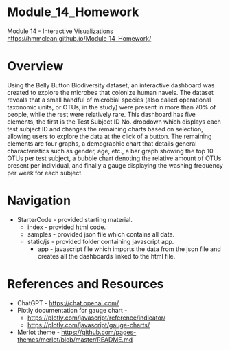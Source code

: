 # Module_14_Homework
Module 14 - Interactive Visualizations 
https://hmmclean.github.io/Module_14_Homework/

# Overview
Using the Belly Button Biodiversity dataset, an interactive dashboard was created to explore the microbes that colonize human navels. The dataset reveals that a small handful of microbial species (also called operational taxonomic units, or OTUs, in the study) were present in more than 70% of people, while the rest were relatively rare. This dashboard has five elements, the first is the Test Subject ID No. dropdown which displays each test subject ID and changes the remaining charts based on selection, allowing users to explore the data at the click of a button. The remaining elements are four graphs, a demographic chart that details general characteristics such as gender, age, etc., a bar graph showing the top 10 OTUs per test subject, a bubble chart denoting the relative amount of OTUs present per individual, and finally a gauge displaying the washing frequency per week for each subject. 

# Navigation
* StarterCode - provided starting material.
    * index - provided html code.
    * samples - provided json file which contains all data.
    * static/js - provided folder containing javascript app.
        * app - javascript file which imports the data from the json file and creates all the dashboards linked to the html file.

# References and Resources
* ChatGPT - https://chat.openai.com/
* Plotly documentation for gauge chart -
     * https://plotly.com/javascript/reference/indicator/
     * https://plotly.com/javascript/gauge-charts/
* Merlot theme - https://github.com/pages-themes/merlot/blob/master/README.md
